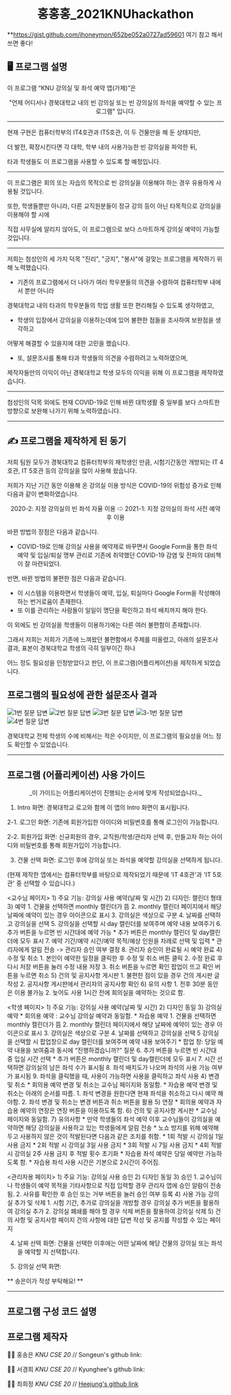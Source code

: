 <h1 align="center">홍홍홍_2021KNUhackathon</h1>


**https://gist.github.com/ihoneymon/652be052a0727ad59601 여기 참고 해서 쓰면 좋다!


## 🖥 프로그램 설명

이 프로그램 “KNU 강의실 및 좌석 예약 앱(가제)”은 

<center> "언제 어디서나 경북대학교 내의 빈 강의실 또는 빈 강의실의 좌석을 예약할 수 있는 프로그램" 입니다.</center> 

* * *

현재 구현은 컴퓨터학부의 IT4호관과 IT5호관, 이 두 건물만을 해 둔 상태지만, 

더 발전, 확장시킨다면 각 대학, 학부 내의 사용가능한 빈 강의실을 파악한 뒤, 

타과 학생들도 이 프로그램을 사용할 수 있도록 할 예정입니다. 

-----
이 프로그램은 회의 또는 자습의 목적으로 빈 강의실을 이용해야 하는 경우 유용하게 사용될 것입니다. 

또한, 학생들뿐만 아니라, 다른 교직원분들이 정규 강의 등이 아닌 타목적으로 강의실을 이용해야 할 시에

직접 사무실에 알리지 않아도, 이 프로그램으로 보다 스마트하게 강의실 예약이 가능할 것입니다.

-----

저희는 첨성인의 세 가지 덕목 "진리", "긍지", "봉사"에 걸맞는 프로그램을 제작하기 위해 노력했습니다.

* 기존의 프로그램에서 더 나아가 여러 학우분들의 의견을 수렴하여 컴퓨터학부 내에서 뿐만 아니라 

경북대학교 내의 타과의 학우분들의 학업 생활 또한 편리해질 수 있도록 생각하였고,

* 학생의 입장에서 강의실을 이용하는데에 있어 불편한 점들을 조사하여 보완점을 생각하고 

어떻게 해결할 수 있을지에 대한 고민을 했습니다.

* 또, 설문조사를 통해 타과 학생들의 의견을 수렴하려고 노력하였으며,

제작자들만의 이익이 아닌 경북대학교 학생 모두의 이익을 위해 이 프로그램을 제작하였습니다.

-----

첨성인의 덕목 외에도 현재 COVID-19로 인해 바뀐 대학생활 중 일부를 보다 스마트한 방향으로 보완해 나가기 위해 노력하였습니다.

-----

## ✍ 프로그램을 제작하게 된 동기

저희 팀원 모두가 경북대학교 컴퓨터학부의 재학생인 만큼, 시험기간동안 개방되는 IT 4호관, IT 5호관 등의 강의실을 많이 사용해 왔습니다. 

저희가 지난 기간 동안 이용해 온 강의실 이용 방식은 COVID-19의 위험성 증가로 인해 다음과 같이 변화하였습니다.

<center> 2020-2: 지정 강의실의 빈 좌석 자율 이용  ⇨ 2021-1: 지정 강의실의 좌석 사전 예약 후 이용 </center>


바뀐 방법의 장점은 다음과 같습니다.

* COVID-19로 인해 강의실 사용을 예약제로 바꾸면서 Google Form을 통한 좌석 예약 및 입실/퇴실 명부 관리로 기존에 취약했던 COVID-19 감염 및 전파의 대비책이 잘 마련되었다.

반면, 바뀐 방법의 불편한 점은 다음과 같습니다.

* 이 시스템을 이용하면서 학생들이 예약, 입실, 퇴실마다 Google Form을 작성해야 하는 번거로움이 존재한다.
* 또 이를 관리하는 사람들이 일일이 명단을 확인하고 좌석 배치까지 해야 한다.

이 외에도 빈 강의실을 학생들이 이용하기에는 다른 여러 불편함이 존재합니다. 

그래서 저희는 저희가 기존에 느껴왔던 불편함에서 주제를 떠올렸고, 아래의 설문조사 결과, 표본이 경북대학교 학생의 극히 일부이긴 하나 

어느 정도 필요성을 인정받았다고 판단, 이 프로그램(어플리케이션)을 제작하게 되었습니다.


## 프로그램의 필요성에 관한 설문조사 결과

![1번 질문 답변](https://postfiles.pstatic.net/MjAyMTA3MjNfMTM0/MDAxNjI2OTc1Nzc3NTAx.COJLtY0t0qXy-cltRaN8aK4Tmk7DA3fOfXZemBDf9dYg.3qvhfwEEuncKjj-v3VyNCpV0aWcabSu63CHyLic_Amsg.PNG.nuly08/1%EB%B2%88_%EC%A7%88%EB%AC%B8.PNG?type=w773)
![2번 질문 답변](https://postfiles.pstatic.net/MjAyMTA3MjNfMjkg/MDAxNjI2OTc1Nzc3NTAx.kt_iLieV7-UKx3VjlqR5Puv413mCy8ycgVtM2DrP0hwg.wyWxO0l-XtwbxIOSsmFpPJSb5Brrm7mUPuudqIn42uwg.PNG.nuly08/2%EB%B2%88_%EC%A7%88%EB%AC%B8.PNG?type=w773)
![3번 질문 답변](https://postfiles.pstatic.net/MjAyMTA3MjNfMTYw/MDAxNjI2OTc1Nzc3NTIx.3tBIrA0vZknolFzNO87TckO5zTn07r8VIHl1FGX4USAg.hRk65M5lm5E0zRgCuJT8viUjH3rQokQ9rUbc2alDdKcg.PNG.nuly08/3%EB%B2%88_%EC%A7%88%EB%AC%B8.PNG?type=w773)
![3-1번 질문 답변](https://postfiles.pstatic.net/MjAyMTA3MjNfOTUg/MDAxNjI2OTc1Nzc3NTAy.6plgz2NGyFzdWnWA2mTqPm61bWFRwl3hZV3EPXl2zIwg.17ffPLGhsmt9NgvX8Nu890vX3yr3QVylNYkZpixyovYg.PNG.nuly08/3-1_%EC%A7%88%EB%AC%B8.PNG?type=w773)
![4번 질문 답변](https://postfiles.pstatic.net/MjAyMTA3MjNfMjc4/MDAxNjI2OTc1Nzc3NDQx.pfJyzm-cCp5uKAqUyfNCojhbqrClCOZXAOM5q4Q0idgg.I6L1la6eHvsiMvNUnSw_RwYYj14o2dCBiIYBVJ8RtHAg.PNG.nuly08/4%EB%B2%88_%EC%A7%88%EB%AC%B8.PNG?type=w773)

경북대학교 전체 학생의 수에 비해서는 적은 수이지만, 이 프로그램의 필요성을 어느 정도 확인할 수 있었습니다.

-----


## 프로그램 (어플리케이션) 사용 가이드

<center> _이 가이드는 어플리케이션이 진행되는 순서에 맞게 작성되었습니다._ </center>

1. Intro 화면: 경북대학교 로고와 함께 이 앱의 Intro 화면이 표시됩니다.

2-1. 로그인 화면: 기존에 회원가입한 아이디와 비밀번호를 통해 로그인이 가능합니다.

2-2. 회원가입 화면: 신규회원의 경우, 교직원/학생/관리자 선택 후, 만들고자 하는 아이디와 비밀번호를 통해 회원가입이 가능합니다.

3. 건물 선택 화면: 로그인 후에 강의실 또는 좌석을 예약할 강의실을 선택하게 됩니다. 

(현재 제작한 앱에서는 컴퓨터학부를 바탕으로 제작되었기 때문에 'IT 4호관'과 'IT 5호관' 중 선택할 수 있습니다.)

<교수님 페이지>
	1) 주요 기능: 강의실 사용 예약(날짜 및 시간)
	2) 디자인: 캘린더 형태
	3) 예약
		1. 건물을 선택하면 monthly 캘린더가 뜸
		2. monthly 캘린더 페이지에서 해당 날짜에 예약이 있는 경우 아이콘으로 표시
		3. 강의실은 색상으로 구분
		4. 날짜를 선택하고 강의실을 선택
		5. 강의실을 선택할 시 day 캘린더를 보여주며 예약 내용 보여주기
		6. 추가 버튼을 누르면 빈 시간대에 예약 가능 
		   * 추가 버튼은 monthly 캘린더 및 day캘린더에 모두 표시
		7. 예약 기간/예약 시간/예약 목적/예상 인원을 차례로 선택 및 입력 
		   * 관리자에게 알림 전송 -> 관리자 승인 여부 결정
		8. 관리자 승인이 완료될 시 예약 완료
	4) 수정 및 취소
		1. 본인이 예약한 일정을 클릭한 후 수정 및 취소 버튼 클릭
		2. 수정 완료 후 다시 저장 버튼을 눌러 수정 내용 저장
		3. 취소 버튼을 누르면 확인 팝업이 뜨고 확인 버튼을 누르면 취소
	5) 건의 및 공지사항 게시판
		1. 불편한 점이 있을 경우 건의 게시판 글 작성
		2. 공지사항 게시판에서 관리자의 공지사항 확인
	6) 유의 사항
		1. 전후 30분 동안은 이용 불가능
		2. 늦어도 사용 1시간 전에 회의실을 예약하는 것으로 함.
		
		
<학생 페이지>
	1) 주요 기능: 강의실 사용 예약(날짜 및 시간)
	2) 디자인 동일
	3) 강의실 예약
		* 회의용 예약 : 교수님 강의실 예약과 동일함.
		* 자습용 예약
			1. 건물을 선택하면 monthly 캘린더가 뜸
			2. monthly 캘린더 페이지에서 해당 날짜에 예약이 있는 경우 아이콘으로 표시
			3. 강의실은 색상으로 구분
			4. 날짜를 선택하고 강의실을 선택
			5 강의실을 선택할 시 팝업창으로 day 캘린더를 보여주며 예약 내용 보여주기
				* 팝업 창: 당일 예약 내용을 보여줌과 동시에 “진행하겠습니까?” 질문
			6. 추가 버튼을 누르면 빈 시간대 중 입실 시간 선택
				* 추가 버튼은 monthly 캘린더 및 day캘린더에 모두 표시
			7. 시간 선택하면 강의실의 남은 좌석 수가 표시됨
			8. 좌석 배치도가 나오며 좌석의 사용 가능 여부가 표시됨
			9. 좌석을 클릭했을 때, 사용이 가능하면 사용을 클릭하고 좌석 사용
	4) 변경 및 취소
		* 회의용 예약 변경 및 취소는 교수님 페이지와 동일함.
		* 자습용 예약 변경 및 취소는 아래의 순서를 따름.
		     1. 좌석 변경을 원한다면 현재 좌석을 취소하고 다시 예약 해야함.
		     2. 좌석 변경 및 취소는 변경 버튼과 취소 버튼을 활용
	5) 연장
		* 회의용 예약과 자습용 예약의 연장은 연장 버튼을 이용하도록 함. 
	6) 건의 및 공지사항 게시판
		* 교수님 페이지와 동일함.
	7) 유의사항
		* 만약 학생들의 좌석 예약 이후 교수님들이 강의실을 예약하면 해당 강의실을 사용하고 
	있는 학생들에게 알림 전송
		* 노쇼 방지를 위해 예약해두고 사용하지 않은 것이 적발된다면 다음과 같은 조치를 취함.
			* 1회 적발 시 강의실 1일 사용 금지
			* 2회 적발 시 강의실 3일 사용 금지
			* 3회 적발 시 7일 사용 금지
			* 4회 적발 시 강의실 2주 사용 금지 후 적발 횟수 초기화
		* 자습용 좌석 예약은 당일 예약만 가능하도록 함.
		* 자습용 좌석 사용 시간은 기본으로 2시간이 주어짐.
		
		
<관리자용 페이지>
	1) 주요 기능: 강의실 사용 승인
	2) 디자인 동일
	3) 승인
		1. 교수님이나 학생들이 예약 목적을 기타사항으로 직접 입력할 경우 관리자 앱에 
	승인 알람이 전송됨.
		2. 사유를 확인한 후 승인 또는 거부 버튼을 눌러 승인 여부 등록
	 4) 사용 가능 강의실 추가 및 삭제
		1. 시험 기간, 추가로 강의실을 개방할 경우 강의실 추가 버튼을 활용하여 강의실 추가
		2. 강의실 폐쇄를 해야 할 경우 삭제 버튼을 활용하여 강의실 삭제
	5) 건의 사항 및 공지사항 페이지
		건의 사항에 대한 답변 작성 및 공지를 작성할 수 있는 페이지
	
		

4. 날짜 선택 화면: 건물을 선택한 이후에는 어떤 날짜에 해당 건물의 강의실 또는 좌석을 예약할 지 선택합니다.

5. 강의실 선택 화면: 

** 송은이가 작성 부탁해요! **

* * *

## 프로그램 구성 코드 설명




## 프로그램 제작자 
🙆‍♀️ 홍송은 _KNU CSE 20_  //  Songeun's github link: 

🤸‍♀️ 서경희 _KNU CSE 20_  //  Kyunghee's github link: 

👩‍🚀 최희정 _KNU CSE 20_  //  [Heejung's github link](https://github.com/hdddhdd)
